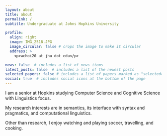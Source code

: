 ```yaml
---
layout: about
title: about
permalink: /
subtitle: Undergraduate at Johns Hopkins University

profile:
  align: right
  image: IMG_2518.JPG
  image_circular: false # crops the image to make it circular
  address: >
    <p>wchoi20 at jhu dot edu</p>

news: false  # includes a list of news items
latest_posts: false  # includes a list of the newest posts
selected_papers: false # includes a list of papers marked as "selected={true}"
social: true  # includes social icons at the bottom of the page
---
```


I am a senior at Hopkins studying Computer Science and Cognitive Science with Linguistics focus. 

My research interests are in semantics, its interface with syntax and pragmatics, and computational linguistics.

Other than research, I enjoy watching and playing soccer, travelling, and cooking.
